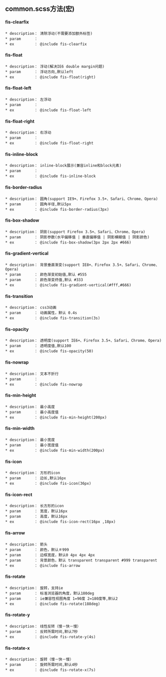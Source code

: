 ## common.scss方法(宏)

#### fis-clearfix
    * description： 清除浮动(不需要添加额外标签)
    * param      ： 
    * ex         ： @include fis-clearfix
    
#### fis-float
    * description： 浮动(解决IE6 double margin问题)
    * param      ： 浮动方向,默认left
    * ex         ： @include fis-float(right)
#### fis-float-left
    * description： 左浮动
    * param      ： 
    * ex         ： @include fis-float-left
#### fis-float-right
    * description： 右浮动
    * param      ： 
    * ex         ： @include fis-float-right
#### fis-inline-block
    * description： inline-block展示(兼容inline和block元素)
    * param      ： 
    * ex         ： @include fis-inline-block
#### fis-border-radius
    * description： 圆角(support IE9+、Firefox 3.5+、Safari、Chrome、Opera)
    * param      ： 圆角半径,默认5px
    * ex         ： @include fis-border-radius(3px)
#### fis-box-shadow
    * description： 阴影(support Firefox 3.5+、Safari、Chrome、Opera)
    * param      ： 阴影参数(水平偏移值 | 垂直偏移值 | 阴影模糊值 | 阴影颜色)
    * ex         ： @include fis-box-shadow(3px 2px 2px #666)
#### fis-gradient-vertical
    * description： 背景垂直渐变(support IE8+、Firefox 3.5+、Safari、Chrome、Opera)
    * param      ： 颜色渐变初始值,默认 #555
    * param      ： 颜色渐变终值,默认 #333
    * ex         ： @include fis-gradient-vertical(#fff,#666)
#### fis-transition
    * description： css3动画
    * param      ： 动画属性，默认 0.4s
    * ex         ： @include fis-transition(3s)
#### fis-opacity
    * description： 透明度(support IE6+、Firefox 3.5+、Safari、Chrome、Opera)
    * param      ： 透明度值,默认100
    * ex         ： @include fis-opacity(50)
#### fis-nowrap
    * description： 文本不折行
    * param      ： 
    * ex         ： @include fis-nowrap
#### fis-min-height
    * description： 最小高度
    * param      ： 最小高度值
    * ex         ： @include fis-min-height(200px)
#### fis-min-width
    * description： 最小宽度
    * param      ： 最小宽度值
    * ex         ： @include fis-min-width(200px)
#### fis-icon
    * description： 方形的icon
    * param      ： 边长,默认16px
    * ex         ： @include fis-icon(36px)
#### fis-icon-rect
    * description： 长方形的icon
    * param      ： 宽度，默认16px
    * param      ： 高度，默认16px
    * ex         ： @include fis-icon-rect(16px ,18px)
#### fis-arrow
    * description： 箭头
    * param      ： 颜色，默认＃999
    * param      ： 边框宽度，默认0 4px 4px 4px 
    * param      ： 背景颜色，默认 transparent transparent #999 transparent
    * ex         ： @include fis-arrow
#### fis-rotate
    * description： 旋转，支持ie
    * param      ： 标准浏览器的角度，默认180deg
    * param      ： ie兼容性视图角度 1=90度 2=180度等,默认2
    * ex         ： @include fis-rotate(188deg)
#### fis-rotate-y
    * description： 线性反转（慢－快－慢）
    * param      ： 反转所需时间,默认7秒
    * ex         ： @include fis-rotate-y(4s)
#### fis-rotate-x
    * description： 旋转（慢－快－慢）
    * param      ： 旋转所需时间,默认4秒
    * ex         ： @include fis-rotate-x(7s)